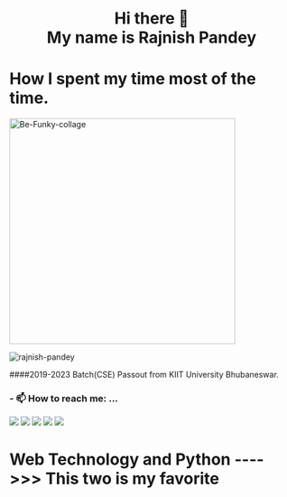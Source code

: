<h1 align="center">Hi there 👋 <br>
  My name is Rajnish Pandey </h1>
  
<h1>How I spent my time most of the time.</h1>
<a href="https://ibb.co/Jd61M0P"><img width="400" height="400" src="https://i.ibb.co/KG4P3RH/Be-Funky-collage.jpg" alt="Be-Funky-collage" border="0"></a>
  
<p align="left"> <img src="https://komarev.com/ghpvc/?username=rajnish-pandey&label=Profile%20views&color=0e75b6&style=flat" alt="rajnish-pandey"/> </p>

####2019-2023 Batch(CSE) Passout from KIIT University Bhubaneswar.

### - 📫 How to reach me: ...

   <a href="https://www.instagram.com/rajnish_038/"><img src="https://img.icons8.com/color/48/000000/instagram-new--v2.png"></a>
   <a class="footer-link" href="https://linkedin.com/in/rajnish-pandey-5491081a5/"><img src="https://img.icons8.com/color/48/fa314a/linkedin.png"/></a>
   <a class="footer-link" href="https://twitter.com/rajnish_038"><img src="https://img.icons8.com/color/48/000000/twitter--v2.png"/></a>
   <a class="footer-link" href="https://facebook.com/rk1234rk/"><img src="https://img.icons8.com/color/48/000000/facebook-circled--v5.png"/></a>
   <a class="footer-link" href="https://github.com/rajnish-pandey"><img src="https://img.icons8.com/fluent-systems-filled/48/000000/github.png"/></a>

<h1> Web Technology and Python ---->>> This two is my favorite </h1>
<!--
**rajnish-pandey/rajnish-pandey** is a ✨ _special_ ✨ repository because its `README.md` (this file) appears on your GitHub profile.


- 😄 Pronouns: ...
- ⚡ Fun fact: ...
-->
